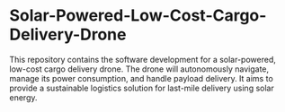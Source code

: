 # Solar-Powered-Low-Cost-Cargo-Delivery-Drone
This repository contains the software development for a solar-powered, low-cost cargo delivery drone. The drone will autonomously navigate, manage its power consumption, and handle payload delivery. It aims to provide a sustainable logistics solution for last-mile delivery using solar energy.

